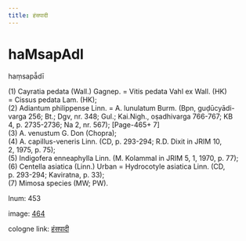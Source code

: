 ```yaml
---
title: हंसपादी
---
```


# haMsapAdI

haṃsapā̆dī  <div n="P" />(1) Cayratia pedata (Wall.) Gagnep. = Vitis pedata Vahl ex Wall. (HK) <div n="lb" />= Cissus pedata Lam. (HK); <div n="P" />(2) Adiantum philippense Linn. = A. lunulatum Burm. (Bpn, guḍūcyādi- <div n="lb" />varga 256; Bt.; Dgv, nr. 348; Gul.; Kai.Nigh., oṣadhivarga 766-767; KB <div n="lb" />4, p. 2735-2736; Na 2, nr. 567); [Page-465+ 7] <div n="P" />(3) A. venustum G. Don (Chopra); <div n="P" />(4) A. capillus-veneris Linn. (CD, p. 293-294; R.D. Dixit in JRIM 10, <div n="lb" />2, 1975, p. 75); <div n="P" />(5) Indigofera enneaphylla Linn. (M. Kolammal in JRIM 5, 1, 1970, p. 77); <div n="P" />(6) Centella asiatica (Linn.) Urban = Hydrocotyle asiatica Linn. (CD, <div n="lb" />p. 293-294; Kaviratna, p. 33); <div n="P" />(7) Mimosa species (MW; PW).

lnum: 453

image: [464](https://www.sanskrit-lexicon.uni-koeln.de/scans/csl-apidev/servepdf.php?dict=snp&page=464)

cologne link: [हंसपादी](https://sanskrit-lexicon.uni-koeln.de/scans/csl-apidev/getword.php?dict=snp&key=हंसपादी)

